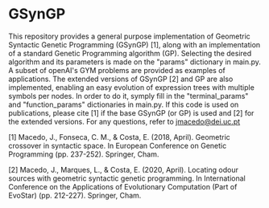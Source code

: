 # GSynGP

This repository provides a general purpose implementation of Geometric Syntactic Genetic Programming (GSynGP) [1], along with an implementation of a standard Genetic Programming algorithm (GP). Selecting the desired algorithm and its parameters is made on the "params" dictionary in main.py. A subset of openAI's GYM problems are provided as examples of applications. The extended versions of GSynGP [2] and GP are also implemented, enabling an easy evolution of expression trees with multiple symbols per nodes. In order to do it, symply fill in the "terminal_params" and "function_params" dictionaries in main.py. If this code is used on publications, please cite [1] if the base GSynGP (or GP) is used and [2] for the extended versions. For any questions, refer to jmacedo@dei.uc.pt

[1] Macedo, J., Fonseca, C. M., & Costa, E. (2018, April). Geometric crossover in syntactic space. In European Conference on Genetic Programming (pp. 237-252). Springer, Cham.

[2] Macedo, J., Marques, L., & Costa, E. (2020, April). Locating odour sources with geometric syntactic genetic programming. In International Conference on the Applications of Evolutionary Computation (Part of EvoStar) (pp. 212-227). Springer, Cham.

